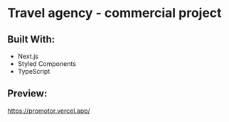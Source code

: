 # Travel agency - commercial project

## Built With:
- Next.js
- Styled Components
- TypeScript

## Preview:

https://promotor.vercel.app/
